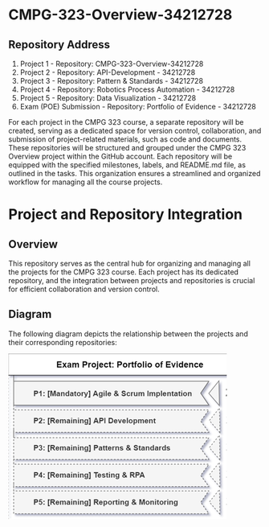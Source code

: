 # CMPG-323-Overview-34212728



## Repository Address

1. Project 1 - Repository: CMPG-323-Overview-34212728 
2. Project 2 - Repository: API-Development - 34212728 
3. Project 3 - Repository: Pattern & Standards - 34212728 
4. Project 4 - Repository: Robotics Process Automation - 34212728 
5. Project 5 - Repository: Data Visualization - 34212728
6. Exam (POE) Submission - Repository: Portfolio of Evidence - 34212728


For each project in the CMPG 323 course, a separate repository will be created, serving as a dedicated space for version control, collaboration, and submission of project-related materials, such as code and documents. These repositories will be structured and grouped under the CMPG 323 Overview project within the GitHub account. Each repository will be equipped with the specified milestones, labels, and README.md file, as outlined in the tasks. This organization ensures a streamlined and organized workflow for managing all the course projects.



# Project and Repository Integration

## Overview

This repository serves as the central hub for organizing and managing all the projects for the CMPG 323 course. Each project has its dedicated repository, and the integration between projects and repositories is crucial for efficient collaboration and version control.

## Diagram

The following diagram depicts the relationship between the projects and their corresponding repositories:

![](https://github.com/KagisoS11/CMPG-323-Overview-34212728/blob/main/Screenshot%202023-08-01%20164850.png)


